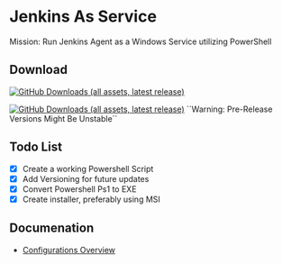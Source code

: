 # Jenkins As Service

Mission: Run Jenkins Agent as a Windows Service utilizing PowerShell


## Download
[![GitHub Downloads (all assets, latest release)](https://img.shields.io/github/downloads/EliorMachlev/JenkinsAsService/latest/total?sort=date&style=flat-square&label=Download%20Latest%20Release&labelColor=%23008000&color=%23808080)](https://github.com/EliorMachlev/JenkinsAsService/releases/latest/download/JenkinsAsService.msi)

[![GitHub Downloads (all assets, latest release)](https://img.shields.io/github/downloads-pre/EliorMachlev/JenkinsAsService/latest/total?sort=date&style=flat-square&label=Download%20Latest%20Release&labelColor=%23cc5500&color=%23808080)]([https://github.com/EliorMachlev/JenkinsAsService/releases/latest/download-pre/JenkinsAsService.exe](https://github.com/EliorMachlev/JenkinsAsService/releases/tag/Pre-Release))
``Warning: Pre-Release Versions Might Be Unstable``


## Todo List
- [x] Create a working Powershell Script
- [x] Add Versioning for future updates 
- [x] Convert Powershell Ps1 to EXE
- [x] Create installer, preferably using MSI

## Documenation
- [Configurations Overview](https://github.com/EliorMachlev/JenkinsAsService/wiki/Configurations)
